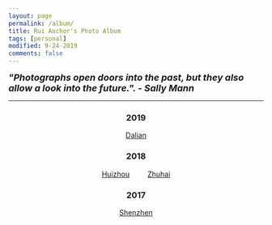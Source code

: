 ```yaml
---
layout: page
permalink: /album/
title: Rui Anchor's Photo Album
tags: [personal]
modified: 9-24-2019
comments: false
---
```


<strong><i><font size = "+1">"Photographs open doors into the past, but they also allow a look into the future.".  - Sally Mann</font></i></strong>

----

<center>
<h3>2019</h3>

[Dalian](/images/2019/0914-dalian.md)

<h3>2018</h3>

[Huizhou](/images/2018/0403-huizhou.md) &nbsp; &nbsp; &nbsp; &nbsp; [Zhuhai](/images/2019/0120-zhuhai.md)


<h3>2017</h3>

[Shenzhen](/images/2017/1224-shenzhen.md)

</center>